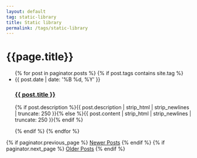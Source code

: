 ```yaml
---
layout: default
tag: static-library
title: Static library
permalink: /tags/static-library
---
```


<div class="home" id="home">
  <h1 class="pageTitle">{{page.title}}</h1>
  <ul class="posts noList">
    {% for post in paginator.posts %}
      {% if post.tags contains site.tag %}
  		<li>
	        <span class="date">{{ post.date | date: '%B %d, %Y' }}</span>
	        <h3><a class="post-link" href="{{ post.url | prepend: site.baseurl }}">{{ post.title }}</a></h3>
	        <p class="description">{% if post.description %}{{ post.description | strip_html | strip_newlines | truncate: 250 }}{% else %}{{ post.content | strip_html | strip_newlines | truncate: 250 }}{% endif %}</p>
      	</li>
  	  {% endif %}	
    {% endfor %}
  </ul>
  <!-- Pagination links -->
  <div class="pagination">
    {% if paginator.previous_page %}
      <a href="{{ paginator.previous_page_path | prepend: site.baseurl }}" class="previous button__outline">Newer Posts</a> 
    {% endif %}
    {% if paginator.next_page %}
      <a href="{{ paginator.next_page_path | prepend: site.baseurl }}" class="next button__outline">Older Posts</a>
    {% endif %}
  </div>
</div>